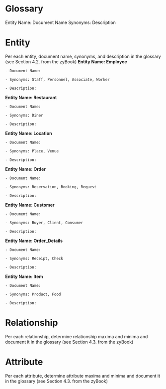 # Glossary

Entity Name:
Document Name
Synonyms:
Description

# Entity
Per each entity, document name, synonyms, and description in the glossary (see Section 4.2. from the zyBook)
**Entity Name: Employee**

    - Document Name:
    
    - Synonyms: Staff, Personnel, Associate, Worker
    
    - Description:
    
**Entity Name: Restaurant**

    - Document Name:
    
    - Synonyms: Diner
    
    - Description:
 
**Entity Name: Location**

    - Document Name:
    
    - Synonyms: Place, Venue
    
    - Description:
    
**Entity Name: Order**

    - Document Name:
    
    - Synonyms: Reservation, Booking, Request
    
    - Description:
    
**Entity Name: Customer**

    - Document Name:
    
    - Synonyms: Buyer, Client, Consumer
    
    - Description:
    
**Entity Name: Order_Details**

    - Document Name:
    
    - Synonyms: Receipt, Check
    
    - Description:
    
**Entity Name: Item**

    - Document Name:
    
    - Synonyms: Product, Food
    
    - Description:

# Relationship
Per each relationship, determine relationship maxima and minima and document it in the glossary (see Section 4.3. from the zyBook)

# Attribute
Per each attribute, determine attribute maxima and minima and document it in the glossary (see Section 4.3. from the zyBook)
